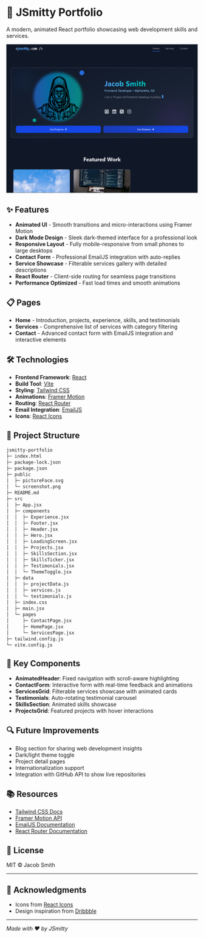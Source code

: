 # 🚀 JSmitty Portfolio

A modern, animated React portfolio showcasing web development skills and services.

![Portfolio Preview](./public/screenshot.png)

## ✨ Features

- **Animated UI** - Smooth transitions and micro-interactions using Framer Motion
- **Dark Mode Design** - Sleek dark-themed interface for a professional look
- **Responsive Layout** - Fully mobile-responsive from small phones to large desktops
- **Contact Form** - Professional EmailJS integration with auto-replies
- **Service Showcase** - Filterable services gallery with detailed descriptions
- **React Router** - Client-side routing for seamless page transitions
- **Performance Optimized** - Fast load times and smooth animations

## 📋 Pages

- **Home** - Introduction, projects, experience, skills, and testimonials
- **Services** - Comprehensive list of services with category filtering
- **Contact** - Advanced contact form with EmailJS integration and interactive elements

## 🛠️ Technologies

- **Frontend Framework**: [React](https://reactjs.org/)
- **Build Tool**: [Vite](https://vitejs.dev/)
- **Styling**: [Tailwind CSS](https://tailwindcss.com/)
- **Animations**: [Framer Motion](https://www.framer.com/motion/)
- **Routing**: [React Router](https://reactrouter.com/)
- **Email Integration**: [EmailJS](https://www.emailjs.com/)
- **Icons**: [React Icons](https://react-icons.github.io/react-icons/)


## 📁 Project Structure

```
jsmitty-portfolio
├─ index.html
├─ package-lock.json
├─ package.json
├─ public
│  ├─ pictureFace.svg
│  └─ screenshot.png
├─ README.md
├─ src
│  ├─ App.jsx
│  ├─ components
│  │  ├─ Experience.jsx
│  │  ├─ Footer.jsx
│  │  ├─ Header.jsx
│  │  ├─ Hero.jsx
│  │  ├─ LoadingScreen.jsx
│  │  ├─ Projects.jsx
│  │  ├─ SkillsSection.jsx
│  │  ├─ SkillsTicker.jsx
│  │  ├─ Testimonials.jsx
│  │  └─ ThemeToggle.jsx
│  ├─ data
│  │  ├─ projectData.js
│  │  ├─ services.js
│  │  └─ testimonials.js
│  ├─ index.css
│  ├─ main.jsx
│  └─ pages
│     ├─ ContactPage.jsx
│     ├─ HomePage.jsx
│     └─ ServicesPage.jsx
├─ tailwind.config.js
└─ vite.config.js

```

## 🎨 Key Components

- **AnimatedHeader**: Fixed navigation with scroll-aware highlighting
- **ContactForm**: Interactive form with real-time feedback and animations
- **ServicesGrid**: Filterable services showcase with animated cards
- **Testimonials**: Auto-rotating testimonial carousel
- **SkillsSection**: Animated skills showcase
- **ProjectsGrid**: Featured projects with hover interactions

## 🔍 Future Improvements

- Blog section for sharing web development insights
- Dark/light theme toggle
- Project detail pages
- Internationalization support
- Integration with GitHub API to show live repositories

## 📚 Resources

- [Tailwind CSS Docs](https://tailwindcss.com/docs)
- [Framer Motion API](https://www.framer.com/api/motion/)
- [EmailJS Documentation](https://www.emailjs.com/docs/)
- [React Router Documentation](https://reactrouter.com/docs/en/v6)

## 📝 License

MIT © Jacob Smith

---

## 🙏 Acknowledgments

- Icons from [React Icons](https://react-icons.github.io/react-icons/)
- Design inspiration from [Dribbble](https://dribbble.com/)

---

*Made with ❤️ by JSmitty*
